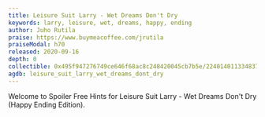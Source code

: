 ```yaml
---
title: Leisure Suit Larry - Wet Dreams Don't Dry
keywords: larry, leisure, wet, dreams, happy, ending
author: Juho Rutila
praise: https://www.buymeacoffee.com/jrutila
praiseModal: h70
released: 2020-09-16
depth: 0
collectible: 0x495f947276749ce646f68ac8c248420045cb7b5e/22401401133483726470154646596632982074884918370005149684012059442594719989761
agdb: leisure_suit_larry_wet_dreams_dont_dry
---
```


Welcome to Spoiler Free Hints for Leisure Suit Larry - Wet Dreams Don't Dry (Happy Ending Edition).

